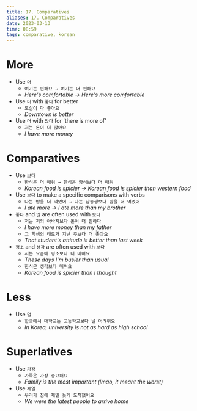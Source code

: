 ```yaml
---
title: 17. Comparatives
aliases: 17. Comparatives
date: 2023-03-13
time: 08:59
tags: comparative, korean
---
```


# More

-   Use `더`
    -   `여기는 편해요 → 여기는 더 편해요`
    -   _Here's comfortable → Here's more comfortable_
-   Use `더` with `좋다` for better
    -   `도심이 다 좋아요`
    -   _Downtown is better_
-   Use `더` with `많다` for 'there is more of'
    -   `저는 돈이 더 많아요`
    -   _I have more money_

# Comparatives

-   Use `보다`
    -   `‌한식은 더 매워 → 한식은 양식보다 더 매위`
    -   _Korean food is spicier → Korean food is spicier than western food_
-   Use `보다` to make a specific comparisons with verbs
    -   `나는 밥을 더 먹었어 → 나는 남동생보다 밥을 더 먹었어`
    -   _I ate more → I ate more than my brother_
-   `좋다` and `많` are often used with `보다`
    -   `저는 저의 아바지보다 돈이 더 만하다`
    -   _I have more money than my father_
    -   `그 학생의 태도가 지난 주보다 더 좋아요`
    -   _That student's attitude is better than last week_
-   `평소` and `생각` are often used with `보다`
    -   `저는 요즘에 평소보다 더 바빠요`
    -   _These days I'm busier than usual_
    -   `한식은 생각보다 매위요`
    -   _Korean food is spicier than I thought_

# Less

-   Use `덜`
    -   `한궄에서 대학교는 고등학교보다 덜 어려위요`
    -   _In Korea, university is not as hard as high school_

# Superlatives

-   Use `가장`
    -   `가족은 가장 중요해요`
    -   _Family is the most important (lmao, it meant the worst)_
-   Use `제일`
    -   `우리가 짐에 제일 늦게 도착했어요`
    -   _We were the latest people to arrive home_
